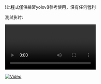 !此程式僅供練習yolov8參考使用，沒有任何營利

測試影片:

![Alt text](D4_自動刷地牢.mp4)


[![Video](https://img.youtube.com/vi/rI1ehBqyFAs/0.jpg)](https://www.youtube.com/watch?v=rI1ehBqyFAs)




